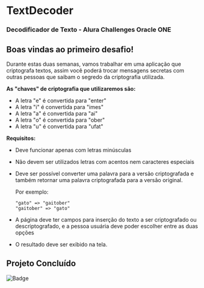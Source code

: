 # TextDecoder
### Decodificador de Texto - Alura Challenges Oracle ONE

## Boas vindas ao primeiro desafio!

Durante estas duas semanas, vamos trabalhar em uma aplicação que criptografa textos, assim você poderá trocar mensagens secretas com outras pessoas que saibam o segredo da criptografia utilizada.



**As "chaves" de criptografia que utilizaremos são:**
- A letra "e" é convertida para "enter"
- A letra "i" é convertida para "imes"
- A letra "a" é convertida para "ai"
- A letra "o" é convertida para "ober"
- A letra "u" é convertida para "ufat"



**Requisitos:**
- Deve funcionar apenas com letras minúsculas
- Não devem ser utilizados letras com acentos nem caracteres especiais
- Deve ser possível converter uma palavra para a versão criptografada e também retornar uma palavra criptografada para a versão original.

  Por exemplo:
  ```
  "gato" => "gaitober"
  "gaitober" => "gato"
  ```
- A página deve ter campos para inserção do texto a ser criptografado ou descriptografado, e a pessoa usuária deve poder escolher entre as duas opções
- O resultado deve ser exibido na tela.

## Projeto Concluído
![Badge](https://github.com/jmsmarcelo/TextDecoder/assets/32857346/c12d487f-a061-49f6-95ed-45ac34ab9d4d)
